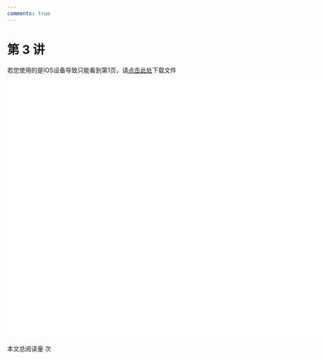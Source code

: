 ```yaml
---
comments: true
---
```


# 第 3 讲

<object data="第 3 讲 语句.pdf" type="application/pdf" width="150%" height="800">
    <p>若您使用的是IOS设备导致只能看到第1页，请<a href="第 3 讲 语句.pdf">点击此处</a>下载文件</p>
    <iframe src="第 3 讲 语句.pdf#navpanes=0" width="500%" height="600" frameborder="0"></iframe>
    
</object>

<span id="busuanzi_container_page_pv">本文总阅读量 <span id="busuanzi_value_page_pv"></span> 次</span>